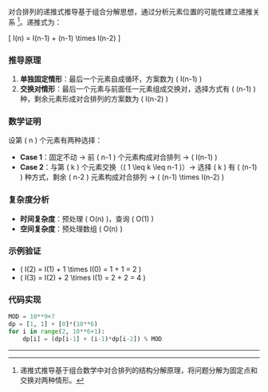 

对合排列的递推式推导基于组合分解思想，通过分析元素位置的可能性建立递推关系 [^1]。递推式为：

\[
I(n) = I(n-1) + (n-1) \times I(n-2)
\]

### 推导原理
1. **单独固定情形**：最后一个元素自成循环，方案数为 \( I(n-1) \)
2. **交换对情形**：最后一个元素与前面任一元素组成交换对，选择方式有 \( (n-1) \) 种，剩余元素形成对合排列的方案数为 \( I(n-2) \)

### 数学证明
设第 \( n \) 个元素有两种选择：
- **Case 1**：固定不动 → 前 \( n-1 \) 个元素构成对合排列 → \( I(n-1) \)
- **Case 2**：与第 \( k \) 个元素交换（\( 1 \leq k \leq n-1 \)）→ 选择 \( k \) 有 \( (n-1) \) 种方式，剩余 \( n-2 \) 元素构成对合排列 → \( (n-1) \times I(n-2) \)

### 复杂度分析
- **时间复杂度**：预处理 \( O(n) \)，查询 \( O(1) \)
- **空间复杂度**：预处理数组 \( O(n) \)

### 示例验证
- \( I(2) = I(1) + 1 \times I(0) = 1 + 1 = 2 \)
- \( I(3) = I(2) + 2 \times I(1) = 2 + 2 = 4 \)

### 代码实现
```python
MOD = 10**9+7
dp = [1, 1] + [0]*(10**6)
for i in range(2, 10**6+1):
    dp[i] = (dp[i-1] + (i-1)*dp[i-2]) % MOD
```

---

[^1]: 递推式推导基于组合数学中对合排列的结构分解原理，将问题分解为固定点和交换对两种情形。